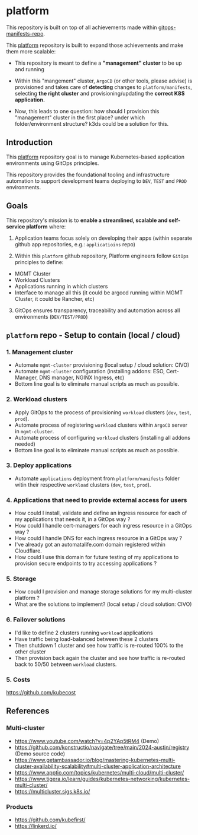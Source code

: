 # platform

This repository is built on top of all achievements made within [gitops-manifests-repo](https://github.com/juanroldan1989/gitops-manifests-repo).

This [platform](https://github.com/juanroldan1989/platform) repository is built to expand those achievements and make them more scalable:

- This repository is meant to define a **"management" cluster** to be up and running

- Within this "mangement" cluster, `ArgoCD` (or other tools, please advise) is provisioned and takes care of **detecting** changes to `platform/manifests`, selecting **the right cluster** and provisioning/updating the **correct K8S application.**

- Now, this leads to one question: how should I provision this "management" cluster in the first place? under which folder/environment structure? k3ds could be a solution for this.

## Introduction

This [platform](https://github.com/juanroldan1989/platform) repository goal is to manage Kubernetes-based application environments using GitOps principles.

This repository provides the foundational tooling and infrastructure automation to support development teams deploying to `DEV`, `TEST` and `PROD` environments.

## Goals

This repository's mission is to **enable a streamlined, scalable and self-service platform** where:

1. Application teams focus solely on developing their apps (within separate github app repositories, e.g.: `applicatioins` repo)

2. Within this `platform` github repository, Platform engineers follow `GitOps` principles to define:

- MGMT Cluster
- Workload Clusters
- Applications running in which clusters
- Interface to manage all this (it could be argocd running within MGMT Cluster, it could be Rancher, etc)

3. GitOps ensures transparency, traceability and automation across all environments (`DEV/TEST/PROD`)

## `platform` repo - Setup to contain (local / cloud)

### 1. Management cluster

- Automate `mgmt-cluster` provisioning (local setup / cloud solution: CIVO)
- Automate `mgmt-cluster` configuration (installing addons: ESO, Cert-Manager, DNS manager, NGINX Ingress, etc)
- Bottom line goal is to eliminate manual scripts as much as possible.

### 2. Workload clusters

- Apply GitOps to the process of provisioning `workload` clusters (`dev`, `test`, `prod`).
- Automate process of registering `workload` clusters within `ArgoCD` server in `mgmt-cluster`.
- Automate process of configuring `workload` clusters (installing all addons needed)
- Bottom line goal is to eliminate manual scripts as much as possible.

### 3. Deploy applications

- Automate `applications` deployment from `platform/manifests` folder witin their respective `workload` clusters (`dev`, `test`, `prod`).

### 4. Applications that need to provide external access for users

- How could I install, validate and define an ingress resource for each of my applications that needs it, in a GitOps way ?
- How could I handle cert-managers for each ingress resource in a GitOps way ?
- How could I handle DNS for each ingress resource in a GitOps way ?
- I've already got an automatalife.com domain registered within Cloudflare.
- How could I use this domain for future testing of my applications to provision secure endpoints to try accessing applications ?

### 5. Storage

- How could I provision and manage storage solutions for my multi-cluster platform ?
- What are the solutions to implement? (local setup / cloud solution: CIVO)

### 6. Failover solutions

- I'd like to define 2 clusters running `workload` applications
- Have traffic being load-balanced between these 2 clusters
- Then shutdown 1 cluster and see how traffic is re-routed 100% to the other cluster
- Then provision back again the cluster and see how traffic is re-routed back to 50/50 between `workload` clusters.

### 5. Costs

https://github.com/kubecost

## References

### Multi-cluster

- https://www.youtube.com/watch?v=4p2YAp5tRM4 (Demo)
- https://github.com/konstructio/navigate/tree/main/2024-austin/registry (Demo source code)
- https://www.getambassador.io/blog/mastering-kubernetes-multi-cluster-availability-scalability#multi-cluster-application-architecture
- https://www.apptio.com/topics/kubernetes/multi-cloud/multi-cluster/
- https://www.tigera.io/learn/guides/kubernetes-networking/kubernetes-multi-cluster/
- https://multicluster.sigs.k8s.io/

### Products

- https://github.com/kubefirst/
- https://linkerd.io/
